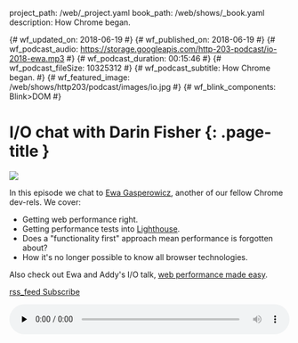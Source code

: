 project_path: /web/_project.yaml
book_path: /web/shows/_book.yaml
description: How Chrome began.

{# wf_updated_on: 2018-06-19 #}
{# wf_published_on: 2018-06-19 #}
{# wf_podcast_audio: https://storage.googleapis.com/http-203-podcast/io-2018-ewa.mp3 #}
{# wf_podcast_duration: 00:15:46 #}
{# wf_podcast_fileSize: 10325312 #}
{# wf_podcast_subtitle: How Chrome began. #}
{# wf_featured_image: /web/shows/http203/podcast/images/io.jpg #}
{# wf_blink_components: Blink>DOM #}

# I/O chat with Darin Fisher {: .page-title }

<img src="/web/shows/http203/podcast/images/io.jpg" class="attempt-right">

In this episode we chat to [Ewa Gasperowicz](https://twitter.com/devnook), another of our fellow
Chrome dev-rels. We cover:

* Getting web performance right.
* Getting performance tests into [Lighthouse](/web/tools/lighthouse/).
* Does a "functionality first" approach mean performance is forgotten about?
* How it's no longer possible to know all browser technologies.

Also check out Ewa and Addy's I/O talk, [web performance made
easy](https://www.youtube.com/watch?v=Mv-l3-tJgGk).

<a href="http://feeds.feedburner.com/Http203Podcast">
  <span class="material-icons">rss_feed</span>
  Subscribe
</a>

<audio style="width: 100%" src="https://storage.googleapis.com/http-203-podcast/io-2018-ewa.mp3"
controls preload="none"></audio>
